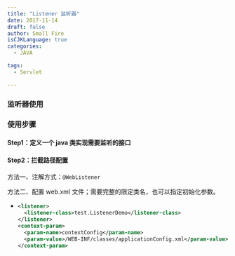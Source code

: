 ```yaml
---
title: "Listener 监听器"
date: 2017-11-14
draft: false
author: Small Fire
isCJKLanguage: true
categories: 
  - JAVA

tags: 
  - Servlet

---
```


### 监听器使用





### 使用步骤

#### Step1：定义一个 java 类实现需要监听的接口



#### Step2：拦截路径配置

方法一、注解方式：`@WebListener`

方法二、配置 web.xml 文件；需要完整的限定类名，也可以指定初始化参数。

- ```xml
  <listener>
    <listener-class>test.ListenerDemo</listener-class>
  </listener>
  <context-param>
    <param-name>contextConfig</param-name>
    <param-value>/WEB-INF/classes/applicationConfig.xml</param-value>
  </context-param>
  ```

  